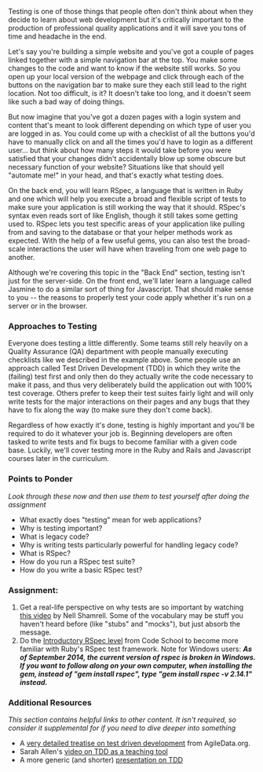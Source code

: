 Testing is one of those things that people often don't think about when they decide to learn about web development but it's critically important to the production of professional quality applications and it will save you tons of time and headache in the end.

Let's say you're building a simple website and you've got a couple of pages linked together with a simple navigation bar at the top.  You make some changes to the code and want to know if the website still works.  So you open up your local version of the webpage and click through each of the buttons on the navigation bar to make sure they each still lead to the right location.  Not too difficult, is it?  It doesn't take too long, and it doesn't seem like such a bad way of doing things.

But now imagine that you've got a dozen pages with a login system and content that's meant to look different depending on which type of user you are logged in as.  You could come up with a checklist of all the buttons you'd have to manually click on and all the times you'd have to login as a different user... but think about how many steps it would take before you were satisfied that your changes didn't accidentally blow up some obscure but necessary function of your website?  Situations like that should yell "automate me!" in your head, and that's exactly what testing does.

On the back end, you will learn RSpec, a language that is written in Ruby and one which will help you execute a broad and flexible script of tests to make sure your application is still working the way that it should.  RSpec's syntax even reads sort of like English, though it still takes some getting used to.  RSpec lets you test specific areas of your application like pulling from and saving to the database or that your helper methods work as expected.  With the help of a few useful gems, you can also test the broad-scale interactions the user will have when traveling from one web page to another.

Although we're covering this topic in the "Back End" section, testing isn't just for the server-side.  On the front end, we'll later learn a language called Jasmine to do a similar sort of thing for Javascript.  That should make sense to you -- the reasons to properly test your code apply whether it's run on a server or in the browser.

### Approaches to Testing

Everyone does testing a little differently.  Some teams still rely heavily on a Quality Assurance (QA) department with people manually executing checklists like we described in the example above.  Some people use an approach called Test Driven Development (TDD) in which they write the (failing) test first and only then do they actually write the code necessary to make it pass, and thus very deliberately build the application out with 100% test coverage.  Others prefer to keep their test suites fairly light and will only write tests for the major interactions on their pages and any bugs that they have to fix along the way (to make sure they don't come back).  

Regardless of how exactly it's done, testing is highly important and you'll be required to do it whatever your job is.  Beginning developers are often tasked to write tests and fix bugs to become familiar with a given code base.  Luckily, we'll cover testing more in the Ruby and Rails and Javascript courses later in the curriculum.

### Points to Ponder

*Look through these now and then use them to test yourself after doing the assignment*


* What exactly does "testing" mean for web applications?
* Why is testing important?
* What is legacy code?
* Why is writing tests particularly powerful for handling legacy code?
* What is RSpec?
* How do you run a RSpec test suite?
* How do you write a basic RSpec test?

### Assignment:

1. Get a real-life perspective on why tests are so important by watching [this video](http://www.youtube.com/watch?v=nBtO1UOK9Hs) by Nell Shamrell.  Some of the vocabulary may be stuff you haven't heard before (like "stubs" and "mocks"), but just absorb the message.
1. Do the [Introductory RSpec level](http://rspec.codeschool.com/levels/1) from Code School to become more familiar with Ruby's RSpec test framework. Note for Windows users: ***As of September 2014, the current version of rspec is broken in Windows. If you want to follow along on your own computer, when installing the gem, instead of "gem install rspec", type "gem install rspec -v 2.14.1" instead.***

### Additional Resources

*This section contains helpful links to other content. It isn't required, so consider it supplemental for if you need to dive deeper into something*


* A [very detailed treatise on test driven development](http://www.agiledata.org/essays/tdd.html) from AgileData.org.
* Sarah Allen's [video on TDD as a teaching tool](http://www.youtube.com/watch?v=KgfdlZuVz7I&list=PLUsjeAGxOpOq9VVgjs7FgvIHMULMrJI_w&index=2)
* A more generic (and shorter) [presentation on TDD](http://www.youtube.com/watch?v=y6yJuPJK67w&list=PLUsjeAGxOpOq9VVgjs7FgvIHMULMrJI_w&index=4)
